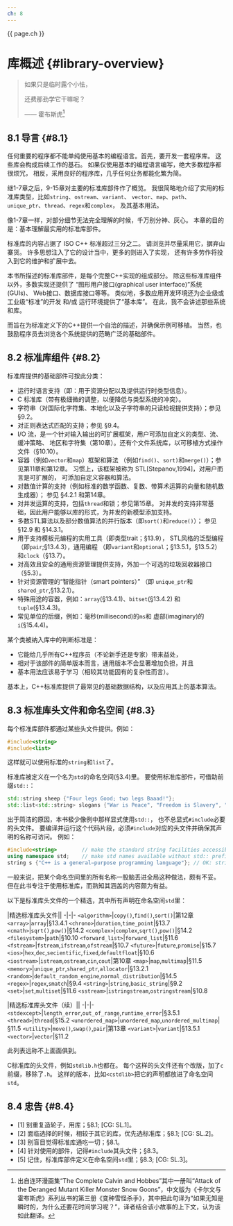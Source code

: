 ```yaml
---
ch: 8
---
```


<a class="en-page-number" id="107"></a>

<div class="chapter-number"><p class="chapter-number">{{ page.ch }}</p></div>

# 库概述 {#library-overview}

> 如果只是临时露个小怯，
>
> 还费那劲学它干嘛呢？
>
> —— <span title="出自连环漫画集“The Complete Calvin and Hobbes”其中一册叫“Attack of the Deranged Mutant Killer Monster Snow Goons”，中文版为《卡尔文与霍布斯虎》系列丛书的第三册《变种雪怪杀手》，其中把此句译为“如果无知是瞬时的，为什么还要花时间学习呢？”，译者结合该小故事的上下文，认为该如此翻译。">霍布斯虎</span>[^1]

## 8.1 导言 {#8.1}

任何重要的程序都不能单纯使用基本的编程语言。首先，要开发一套程序库。
这些库会构成后续工作的基石。
如果仅使用基本的编程语言编写，绝大多数程序都很烦冗，
相反，采用良好的程序库，几乎任何业务都能化繁为简。

继1-7章之后，9-15章对主要的标准库部件作了概览。
我很简略地介绍了实用的标准库类型，比如`string`、`ostream`、`variant`、
`vector`、`map`、`path`、`unique_ptr`、`thread`、`regex`和`complex`，
及其基本用法。

像1-7章一样，对部分细节无法完全理解的时候，千万别分神、灰心。
本章的目的是：基本理解最实用的标准库部件。

标准库的内容占据了 ISO C++ 标准超过三分之二。
请浏览并尽量采用它，摒弃山寨货。
许多思想注入了它的设计当中，更多的则进入了实现，
还有许多劳作将投入到它的维护和扩展中去。

本书所描述的标准库部件，是每个完整C++实现的组成部分。
除这些标准库组件以外，多数实现还提供了
“图形用户接口(graphical user interface)”系统(GUIs)、
Web接口、数据库接口等等。
类似地，多数应用开发环境还为企业级或工业级“标准”的开发 和/或
运行环境提供了“基本库”。
在此，我不会讲述那些系统和库。

<a class="en-page-number" id="108"></a>

而旨在为标准定义下的C++提供一个自洽的描述，并确保示例可移植。
当然，也鼓励程序员去浏览各个系统提供的范畴广泛的基础部件。

## 8.2 标准库组件 {#8.2}

标准库提供的基础部件可按此分类：

- 运行时语言支持（即：用于资源分配以及提供运行时类型信息）。
- C 标准库（带有极细微的调整，以便降低与类型系统的冲突）。
- 字符串（对国际化字符集、本地化以及子字符串的只读检视提供支持）；参见 §9.2。
- 对正则表达式匹配的支持；参见 §9.4。
- I/O 流，是一个针对输入输出的可扩展框架，用户可添加自定义的类型、流、缓冲策略、
    地区和字符集（第10章）。还有个文件系统库，以可移植方式操作文件（§10.10）。
- 容器（例如`vector`和`map`）框架和算法
    （例如`find()`、`sort)`和`merge()`）；参见第11章和第12章。
    习惯上，该框架被称为 STL[Stepanov,1994]，对用户而言是可扩展的，
可添加自定义容器和算法。
- 对数值计算的支持（例如标准的数学函数、复数、带算术运算的向量和随机数生成器）；
    参见 §4.2.1 和第14章。
- 对并发运算的支持，包括`thread`和锁；参见第15章。
    对并发的支持非常基础，因此用户能够以库的形式，为并发的新模型添加支持。
- 多数STL算法以及部分数值算法的并行版本（即`sort()`和`reduce()`）；
    参见 §12.9 和 §14.3.1。
- 用于支持模板元编程的实用工具（即类型trait；§13.9），
    STL风格的泛型编程（即`pair`;§13.4.3），通用编程
    （即`variant`和`optional`；§13.5.1，§13.5.2）和`clock`（§13.7）。
- 对高效且安全的通用资源管理提供支持，外加一个可选的垃圾回收器接口（§5.3）。
- 针对资源管理的“智能指针（smart pointers）”
    （即 `unique_ptr`和`shared_ptr`,§13.2.1）。
- 特殊用途的容器，例如：`array`(§13.4.1)、`bitset`(§13.4.2)
    和`tuple`(§13.4.3)。
- 常见单位的后缀，例如：毫秒(millisecond)的`ms`和
    虚部(imaginary)的`i`(§15.4.4)。

某个类被纳入库中的判断标准是：

- 它能给几乎所有C++程序员（不论新手还是专家）带来益处，
- 相对于该部件的简单版本而言，通用版本不会显著增加负担，并且
- 基本用法应该易于学习（相较其功能固有的复杂性而言）。

基本上，C++标准库提供了最常见的基础数据结构，以及应用其上的基本算法。

<a class="en-page-number" id="109"></a>

## 8.3 标准库头文件和命名空间 {#8.3}

每个标准库部件都通过某些头文件提供。例如：

```cpp
#include<string>
#include<list>
```

这样就可以使用标准的`string`和`list`了。

标准库被定义在一个名为`std`的命名空间(§3.4)里。
要使用标准库部件，可借助前缀`std::`：

```cpp
std::string sheep {"Four legs Good; two legs Baaad!"};
std::list<std::string> slogans {"War is Peace", "Freedom is Slavery", "Ignorance is Strength"};
```

出于简洁的原因，本书极少像例中那样显式使用`std::`，
也不总显式`#include`必要的头文件。
要编译并运行这个代码片段，必须`#include`对应的头文件并确保其声明的名称可访问。
例如：

```cpp
#include<string>        // make the standard string facilities accessible
using namespace std;    // make std names available without std:: prefix
string s {"C++ is a general−purpose programming language"}; // OK: string is std::string
```

一般来说，把某个命名空间里的所有名称一股脑丢进全局这种做法，颇有不妥。
但在此书专注于使用标准库，而熟知其涵盖的内容颇为有益。

以下是标准库头文件的一个精选，其中所有声明在命名空间`std`里：

|精选标准库头文件||
-|-|-
`<algorithm>`|`copy()`,`find()`,`sort()`|第12章
`<array>`|`array`|§13.4.1
`<chrono>`|`duration`,`time_point`|§13.7
`<cmath>`|`sqrt()`,`pow()`|§14.2
`<complex>`|`complex`,`sqrt()`,`pow()`|§14.2
`<filesystem>`|`path`|§10.10
`<forward_list>`|`forward_list`|§11.6
`<fstream>`|`fstream`,`ifstream`,`ofstream`|§10.7
`<future>`|`future`,`promise`|§15.7
`<ios>`|`hex`,`dec`,`secientific`,`fixed`,`defaultfloat`|§10.6
`<iostream>`|`istream`,`ostream`,`cin`,`cout`|第10章
`<map>`|`map`,`multimap`|§11.5
`<memory>`|`unique_ptr`,`shared_ptr`,`allocator`|§13.2.1
`<random>`|`default_random_engine`,`normal_distribution`|§14.5
`<regex>`|`regex`,`smatch`|§9.4
`<string>`|`string`,`basic_string`|§9.2
`<set>`|`set`,`multiset`|§11.6
`<sstream>`|`istringstream`,`ostringstream`|§10.8

<a class="en-page-number" id="110"></a>

|精选标准库头文件（续）||
-|-|-
`<stdexcept>`|`length_error`,`out_of_range`,`runtime_error`|§3.5.1
`<thread>`|`thread`|§15.2
`<unordered_map>`|`unordered_map`,`unordered_multimap`|§11.5
`<utility>`|`move()`,`swap()`,`pair`|第13章
`<variant>`|`variant`|§13.5.1
`<vector>`|`vector`|§11.2

此列表远称不上面面俱到。

C标准库的头文件，例如`stdlib.h`也都在。
每个这样的头文件还有个改版，加了`c`前缀，移除了`.h`。
这样的版本，比如`<cstdlib>`把它的声明都放进了命名空间`std`。

## 8.4 忠告 {#8.4}

- [1] 别重复造轮子，用库；§8.1; [CG: SL.1]。
- [2] 面临选择的时候，相较于其它的库，优先选标准库；§8.1; [CG: SL.2]。
- [3] 别盲目觉得标准库通吃一切；§8.1。
- [4] 针对使用的部件，记得`#include`其头文件；§8.3。
- [5] 记住，标准库部件定义在命名空间`std`里；§8.3; [CG: SL.3]。

[^1]: 出自连环漫画集“The Complete Calvin and Hobbes”其中一册叫“Attack of the Deranged Mutant Killer Monster Snow Goons”，中文版为《卡尔文与霍布斯虎》系列丛书的第三册《变种雪怪杀手》，其中把此句译为“如果无知是瞬时的，为什么还要花时间学习呢？”，译者结合该小故事的上下文，认为该如此翻译。
